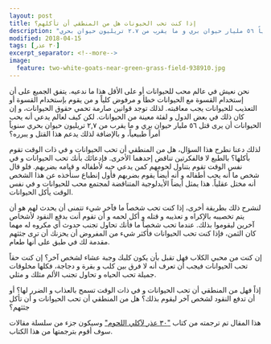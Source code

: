 ```yaml
---
layout: post
title: إذا كنت تحب الحيونات هل من المنطقي أن تأكلهم؟ 
description: "في عالم يدعي بأنه محب للحيوانات، يقتل سنوياً ٥٦ مليار حيوان بري و ما يقرب من ٢.٧ تريليون حيوان بحري."
modified: 2018-04-15
tags: [٣٠ عذر]
excerpt_separator: <!--more-->
image:
  feature: two-white-goats-near-green-grass-field-938910.jpg
---
```

نحن نعيش في عالم محب للحيوانات أو على الأقل هذا ما ندعيه. يتفق الجميع على أن إستخدام القسوة مع الحيوانات خطأ و مرفوض كلياً و من يقوم بإستخدام القسوة أو التعذيب للحيوانات يجب معاقبته. لذلك توجد قوانين صارمة تحمي حقوق الحيوانات، و إن كان ذلك في بعض الدول و لفئة معينة من الحيوانات. لكن كيف لعالم يدعي أنه يحب الحيوانات أن يرى قتل ٥٦ مليار حيوان بري و ما يقرب من ٢,٧ تريليون حيوان بحري سنوياً أمراً طبيعياً، و بالإضافة لذلك يدعم هذا القتل و يبرره؟

<!--more-->

لذلك دعنا نطرح هذا السؤال، هل من المنطقي أن تحب الحيوانات و في ذات الوقت تقوم بأكلها؟ بالطبع لا فالفكرتين تناقض إحدهما الأخرى. فإدعائك بأنك تحب الحيوانات و في نفس الوقت تقوم بتناول لحومهم كمن يدعي حبه لأطفاله و قيامه بضربهم. فلو قال شخص ما أنه يحب أطفاله و أنه أيضاً يقوم بضربهم فأول إنطباع سنأخذه عن هذا الشخص أنه مختل عقلياً. هذا يمثل أيضاً الأيدلوجية المتناقضة لمجتمع محب للحيوانات و في نفس الوقت يأكل الحيوانات.

لنشرح ذلك بطريقة أخرى، إذا كنت تحب شخصاً ما فآخر شيء تتمنى أن يحدث لهم هو أن يتم تخصيبه بالإكراه و تعذيبه و قتله و أكل لحمه و أن تقوم أنت بدفع النقود لأشخاص آخرين ليقوموا بذلك. عندما تحب شخصاً ما فأنك تحاول تجنب حدوث أي مكروه له مهما كان الثمن، فإذا كنت تحب الحيوانات فأكثر شيء من المفروض أن يحزنك أن ترى جثثهم مقدمة لك في طبق على أنها طعام.

إن كنت من محبي الكلاب فهل تقبل بأن يكون كلبك وجبة عشاء لشخص آخر؟ إن كنت حقاً تحب الحيوانات فيجب أن تعرف أنه لا فرق بين كلب و بقرة و دجاجة، فكلها مخلوقات جميلة تحب الحياه و تحاول تجنب الألم مثلك و مثلي.

إذاً فهل من المنطقي أن تحب الحيوانات و في ذات الوقت تسمح بالعذاب و الضرر لها؟ أو أن تدفع النقود لشخص آخر ليقوم بذلك؟ هل من المنطقي أن تحب الحيوانات و أن تأكل جثثهم؟

هذا المقال تم ترجمته من كتاب <a href="https://www.earthlinged.com/ebook/">"٣٠ عذر لآكلي اللحوم"</a> وسيكون جزء من سلسلة مقالات سوف أقوم بترجمتها من هذا الكتاب.
